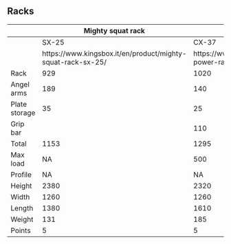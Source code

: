 ## Racks ##

<table>
	<thead>
		<tr>
			<th></th>
			<th>Mighty squat rack</th>
			<th>Royal Power Rack</th>
			<th>Mighty Power Rack</th>
			<th>Royal Power Rack</th>
			<th>Mighty Power Rack</th>
			<th>Royal Squat Rack</th>
			<th>Mighty Power Rack</th>
			<th>Royal Power Rack</th>
		</tr>
	</thead>
	<tbody>
		<tr>
			<td>&nbsp;</td>
			<td>SX-25</td>
			<td>CX-37</td>
			<td>CX-37</td>
			<td>CX-35</td>
			<td>CX-35</td>
			<td>SX-25</td>
			<td>CX-35 Short</td>
			<td>CX-35 Short</td>
		</tr>
		<tr>
			<td>&nbsp;</td>
			<td>https://www.kingsbox.it/en/product/mighty-squat-rack-sx-25/</td>
			<td>https://www.kingsbox.it/en/product/royal-power-rack-cx-37/</td>
			<td>https://www.kingsbox.it/en/product/mighty-power-rack-cx-37/</td>
			<td>https://www.kingsbox.it/en/product/royal-power-rack-cx-35/</td>
			<td>https://www.kingsbox.it/en/product/mighty-power-rack-cx-35/</td>
			<td>https://www.kingsbox.it/en/product/royal-squat-rack-sx-25/</td>
			<td>https://www.kingsbox.it/en/product/mighty-power-rack-cx-35-short/</td>
			<td>https://www.kingsbox.it/en/product/royal-power-rack-cx-35-short/</td>
		</tr>
		<tr>
			<td>Rack</td>
			<td>929</td>
			<td>1020</td>
			<td>1190</td>
			<td>690</td>
			<td>790</td>
			<td>712</td>
			<td>815</td>
			<td>668</td>
		</tr>
		<tr>
			<td>Angel arms</td>
			<td>189</td>
			<td>140</td>
			<td>189</td>
			<td>140</td>
			<td>189</td>
			<td>150</td>
			<td>189</td>
			<td>140</td>
		</tr>
		<tr>
			<td>Plate storage</td>
			<td>35</td>
			<td>25</td>
			<td>33</td>
			<td>25</td>
			<td>33</td>
			<td>30</td>
			<td>33</td>
			<td>25</td>
		</tr>
		<tr>
			<td>Grip bar</td>
			<td>&nbsp;</td>
			<td>110</td>
			<td>110</td>
			<td>110</td>
			<td>110</td>
			<td>&nbsp;</td>
			<td>110</td>
			<td>110</td>
		</tr>
		<tr>
			<td>Total</td>
			<td>1153</td>
			<td>1295</td>
			<td>1522</td>
			<td>965</td>
			<td>1122</td>
			<td>892</td>
			<td>1147</td>
			<td>943</td>
		</tr>
		<tr>
			<td>Max load</td>
			<td>NA</td>
			<td>500</td>
			<td>450</td>
			<td>&nbsp;</td>
			<td>450</td>
			<td>500</td>
			<td>450</td>
			<td>&nbsp;</td>
		</tr>
		<tr>
			<td>Profile</td>
			<td>NA</td>
			<td>NA</td>
			<td>80x80x</td>
			<td>60x60</td>
			<td>80x80x</td>
			<td>NA</td>
			<td>80</td>
			<td>60</td>
		</tr>
		<tr>
			<td>Height</td>
			<td>2380</td>
			<td>2320</td>
			<td>2500</td>
			<td>2320</td>
			<td>2500</td>
			<td>2380</td>
			<td>2250</td>
			<td>2250</td>
		</tr>
		<tr>
			<td>Width</td>
			<td>1260</td>
			<td>1260</td>
			<td>1260</td>
			<td>1220</td>
			<td>1260</td>
			<td>1220</td>
			<td>1260</td>
			<td>1220</td>
		</tr>
		<tr>
			<td>Length</td>
			<td>1380</td>
			<td>1610</td>
			<td>1540</td>
			<td>1020</td>
			<td>1060</td>
			<td>1280</td>
			<td>1060</td>
			<td>1220</td>
		</tr>
		<tr>
			<td>Weight</td>
			<td>131</td>
			<td>185</td>
			<td>NA</td>
			<td>90</td>
			<td>120</td>
			<td>92</td>
			<td>110</td>
			<td>&nbsp;</td>
		</tr>
		<tr>
			<td>Points</td>
			<td>5</td>
			<td>5</td>
			<td>5</td>
			<td>6</td>
			<td>5</td>
			<td>5</td>
			<td>8</td>
			<td>7</td>
		</tr>
	</tbody>
</table>
